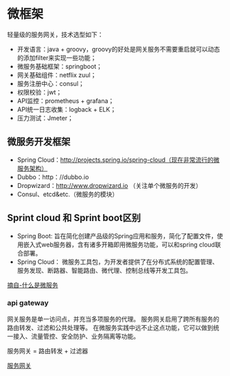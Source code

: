 # 微框架

轻量级的服务网关，技术选型如下：

* 开发语言：java + groovy，groovy的好处是网关服务不需要重启就可以动态的添加filter来实现一些功能；
* 微服务基础框架：springboot；
* 网关基础组件：netflix zuul；
* 服务注册中心：consul；
* 权限校验：jwt；
* API监控：prometheus + grafana；
* API统一日志收集：logback + ELK；
* 压力测试：Jmeter；

## 微服务开发框架
* Spring Cloud：http://projects.spring.io/spring-cloud（现在非常流行的微服务架构）
* Dubbo：http：//dubbo.io
* Dropwizard：http://www.dropwizard.io （关注单个微服务的开发）
* Consul、etcd&etc.（微服务的模块）

## Sprint cloud 和 Sprint boot区别
* Spring Boot:
旨在简化创建产品级的Spring应用和服务，简化了配置文件，使用嵌入式web服务器，含有诸多开箱即用微服务功能，可以和spring cloud联合部署。
* Spring Cloud：
微服务工具包，为开发者提供了在分布式系统的配置管理、服务发现、断路器、智能路由、微代理、控制总线等开发工具包。

[摘自-什么是微服务](https://blog.csdn.net/wuxiaobingandbob/article/details/78642020?locationNum=1&fps=1)


### api gateway
网关服务是单一访问点，并充当多项服务的代理。
服务网关启用了跨所有服务的路由转发、过滤和公共处理等。
在微服务实践中远不止这点功能，它可以做到统一接入、流量管控、安全防护、业务隔离等功能。

服务网关 = 路由转发 + 过滤器

[服务网关](https://www.cnblogs.com/java-zhao/p/6716059.html)

